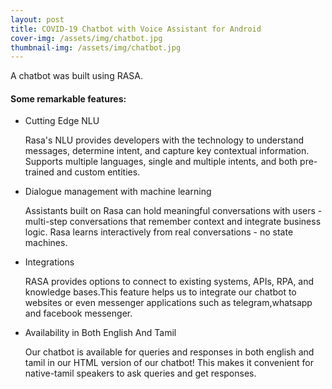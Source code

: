 ```yaml
---
layout: post
title: COVID-19 Chatbot with Voice Assistant for Android
cover-img: /assets/img/chatbot.jpg
thumbnail-img: /assets/img/chatbot.jpg
---
```


A chatbot was built using RASA.

<h4>Some remarkable features:</h4>
<ul>
  <li>Cutting Edge NLU</li>
  <p>Rasa's NLU provides developers with the technology to understand messages, determine intent, and capture key contextual information. Supports multiple languages, single and multiple intents, and both pre-trained and custom entities. </p>
  
  <li>Dialogue management with machine learning</li>
<p>Assistants built on Rasa can hold meaningful conversations with users - multi-step conversations that remember context and integrate business logic. Rasa learns interactively from real conversations - no state machines.</p>

<li>Integrations</li>
<p>RASA provides options to connect to existing systems, APIs, RPA, and knowledge bases.This feature helps us to integrate our chatbot to websites or even messenger applications such as telegram,whatsapp and facebook messenger.</p>
  
<li>Availability in Both English And Tamil</li>
<p>Our chatbot is available for queries and responses in both english and tamil in our HTML version of our chatbot! This makes it convenient for native-tamil speakers to ask queries and get responses.</p>

</ul>
